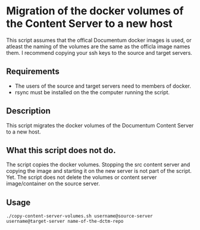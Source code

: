 # Migration of the docker volumes of the Content Server to a new host
This script assumes that the offical Documentum docker images is used, or atleast the naming of the volumes are the same as the officla image names them.
I recommend copying your ssh keys to the source and target servers.

## Requirements
- The users of the source and target servers need to members of docker.
- rsync must be installed on the the computer running the script.

## Description
This script migrates the docker volumes of the Documentum Content Server to a new host.

## What this script does not do.
The script copies the docker volumes. Stopping the src content server and copying the image and starting it on the new server is not part of the script. Yet.
The script does not delete the volumes or content server image/container on the source server.

## Usage
```
./copy-content-server-volumes.sh username@source-server username@target-server name-of-the-dctm-repo
```
